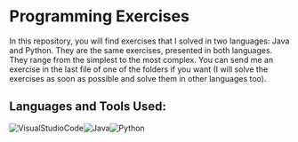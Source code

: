 # Programming Exercises
In this repository, you will find exercises that I solved in two languages: Java and Python. They are the same exercises, presented in both languages. They range from the simplest to the most complex. You can send me an exercise in the last file of one of the folders if you want (I will solve the exercises as soon as possible and solve them in other languages too).
## Languages and Tools Used:
![VisualStudioCode](https://img.shields.io/badge/Visual_Studio_Code-0078D4?style=for-the-badge&logo=visual%20studio%20code&logoColor=white)![Java](https://img.shields.io/badge/Java-ED8B00?style=for-the-badge&logo=openjdk&logoColor=white)![Python](https://img.shields.io/badge/Python-3776AB?style=for-the-badge&logo=python&logoColor=white)

